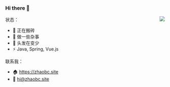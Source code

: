 ### Hi there 👋

<img src="https://github-readme-stats-fuckdoctors.vercel.app/api?username=FuckDoctors&count_private=true&include_all_commits=true&show_icons=true&hide_border=true" align="right">

状态：
 - 🔭 正在搬砖
 - 👯 做一些杂事
 - 🤔 头发在变少
 - ⚡ Java, Spring, Vue.js
 
 联系我：
 - 🏠 <https://zhaobc.site>
 - 📧 <hi@zhaobc.site>

<!--
[![ZhaoBin's GitHub stats](https://github-readme-stats-fuckdoctors.vercel.app/api?username=FuckDoctors&count_private=true&include_all_commits=true)](https://github.com/FuckDoctors/FuckDoctors)
-->

<!-- 
<table style="border: none;">
  <tbody>
    <tr style="border: none;">
      <td style="border: none;">
        <ul>
          <li>🔭 正在搬砖</li>
          <li>👯 做一些杂事</li>
          <li>🤔 头发在变少</li>
          <li>⚡ 了解Java, Spring, JavaScript, Vue.js</li>
        </ul>
      </td>
      <td>
        <img src="https://github-readme-stats-fuckdoctors.vercel.app/api?username=FuckDoctors&count_private=true" alt="Github stats"/>
      </td>
    </tr>
  </tbody>
</table>
-->

<!--
**FuckDoctors/FuckDoctors** is a ✨ _special_ ✨ repository because its `README.md` (this file) appears on your GitHub profile.

Here are some ideas to get you started:

- 🔭 I’m currently working on ...
- 🌱 I’m currently learning ...
- 👯 I’m looking to collaborate on ...
- 🤔 I’m looking for help with ...
- 💬 Ask me about ...
- 📫 How to reach me: ...
- 😄 Pronouns: ...
- ⚡ Fun fact: ...
-->
